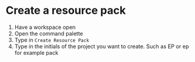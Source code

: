 # Create a resource pack

1. Have a workspace open
2. Open the command palette
3. Type in `Create Resource Pack`
4. Type in the initials of the project you want to create. Such as EP or ep for example pack
